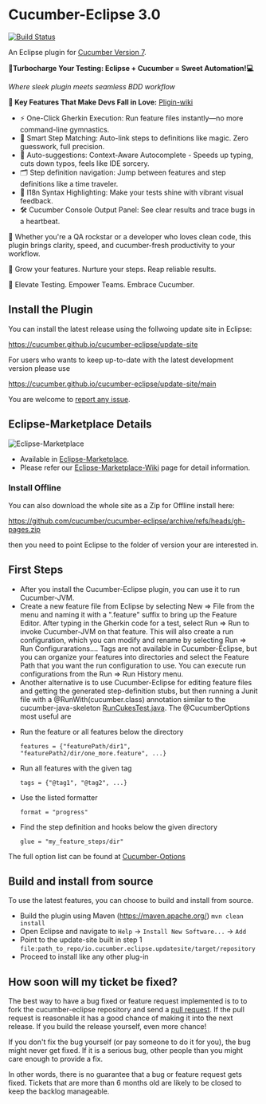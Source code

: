 # Cucumber-Eclipse 3.0

[![Build Status](https://github.com/cucumber/cucumber-eclipse/actions/workflows/maven.yml/badge.svg)](https://github.com/cucumber/cucumber-eclipse/actions/workflows/maven.yml)

An Eclipse plugin for [Cucumber Version 7](https://cucumber.io/).


**🚀Turbocharge Your Testing: Eclipse + Cucumber = Sweet Automation!💻**

_Where sleek plugin meets seamless BDD workflow_

**🎯 Key Features That Make Devs Fall in Love:** [Pligin-wiki](https://github.com/cucumber/cucumber-eclipse/wiki)
- ⚡️ One-Click Gherkin Execution: Run feature files instantly—no more command-line gymnastics.
- 🧠 Smart Step Matching: Auto-link steps to definitions like magic. Zero guesswork, full precision.
- 🚀 Auto-suggestions: Context-Aware Autocomplete - Speeds up typing, cuts down typos, feels like IDE sorcery.
- 🗂️ Step definition navigation: Jump between features and step definitions like a time traveler.
- 🎨 I18n Syntax Highlighting: Make your tests shine with vibrant visual feedback.
- 🛠️ Cucumber Console Output Panel: See clear results and trace bugs in a heartbeat.



🧠 Whether you're a QA rockstar or a developer who loves clean code, this plugin brings clarity, speed, and cucumber-fresh productivity to your workflow.

🌱 Grow your features. Nurture your steps. Reap reliable results.

🎉 Elevate Testing. Empower Teams. Embrace Cucumber.

## Install the Plugin

You can install the latest release using the follwoing update site in Eclipse:

https://cucumber.github.io/cucumber-eclipse/update-site

For users who wants to keep up-to-date with the latest development version please use 

https://cucumber.github.io/cucumber-eclipse/update-site/main

You are welcome to [report any issue](https://github.com/cucumber/cucumber-eclipse/issues).

## Eclipse-Marketplace Details

![Eclipse-Marketplace](https://github.com/cucumber/cucumber-eclipse/blob/gh-pages/images/EclipseMarketPPlace.png)

- Available in [Eclipse-Marketplace](https://marketplace.eclipse.org/content/cucumber-eclipse-plugin).
- Please refer our [Eclipse-Marketplace-Wiki](https://github.com/cucumber/cucumber-eclipse/wiki/Eclipse-Market-Place-For-Cucumber-Eclipse-Plugin) page for detail information.

### Install Offline

You can also download the whole site as a Zip for Offline install here:

https://github.com/cucumber/cucumber-eclipse/archive/refs/heads/gh-pages.zip

then you need to point Eclipse to the folder of version your are interested in.

## First Steps

- After you install the Cucumber-Eclipse plugin, you can use it to run Cucumber-JVM.
- Create a new feature file from Eclipse by selecting New => File from the menu and naming it with a ".feature" suffix to bring up the Feature Editor. After typing in the Gherkin code for a test, select Run => Run to invoke Cucumber-JVM on that feature. This will also create a run configuration, which you can modify and rename by selecting Run => Run Configurarations.... Tags are not available in Cucumber-Eclipse, but you can organize your features into directories and select the Feature Path that you want the run configuration to use. You can execute run configurations from the Run => Run History menu.
- Another alternative is to use Cucumber-Eclipse for editing feature files and getting the generated step-definition stubs, but then running a Junit file with a @RunWith(cucumber.class) annotation similar to the cucumber-java-skeleton [RunCukesTest.java](https://github.com/cucumber/cucumber-java-skeleton/blob/master/src/test/java/skeleton/RunCukesTest.java). The @CucumberOptions most useful are

* Run the feature or all features below the directory
  ```gherkin
  features = {"featurePath/dir1", "featurePath2/dir/one_more.feature", ...}
  ```

* Run all features with the given tag
  ```gherkin
  tags = {"@tag1", "@tag2", ...}
  ```

* Use the listed formatter
  ```gherkin
  format = "progress"
  ```

* Find the step definition and hooks below the given directory
  ```gherkin
  glue = "my_feature_steps/dir"
  ```

The full option list can be found at [Cucumber-Options](https://github.com/cucumber/cucumber-jvm/blob/master/core/src/main/java/cucumber/api/CucumberOptions.java)

## Build and install from source

To use the latest features, you can choose to build and install from source.

- Build the plugin using Maven (https://maven.apache.org/) <code>mvn clean install</code>
- Open Eclipse and navigate to `Help` -> `Install New Software...` -> `Add`
- Point to the update-site built in step 1 <code>file:path_to_repo/io.cucumber.eclipse.updatesite/target/repository</code>
- Proceed to install like any other plug-in

## How soon will my ticket be fixed?

The best way to have a bug fixed or feature request implemented is to
to fork the cucumber-eclipse repository and send a
[pull request](http://help.github.com/send-pull-requests/).
If the pull request is reasonable it has a good chance of
making it into the next release. If you build the release yourself, even more chance!

If you don't fix the bug yourself (or pay someone to do it for you), the bug might never get fixed. If it is a serious
bug, other people than you might care enough to provide a fix.

In other words, there is no guarantee that a bug or feature request gets fixed. Tickets that are more than 6 months old
are likely to be closed to keep the backlog manageable.
